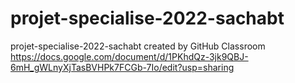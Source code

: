 # projet-specialise-2022-sachabt
projet-specialise-2022-sachabt created by GitHub Classroom
https://docs.google.com/document/d/1PKhdQz-3jk9QBJ-6mH_gWLnyXjTasBVHPk7FCGb-7Io/edit?usp=sharing
